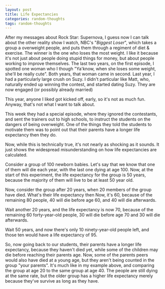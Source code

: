 ```yaml
---
layout: post
title: Life Expectancies
categories: random-thoughts
tags: random-thoughts
---
```


  
<p>After my messages about Rock Star: Supernova, I guess now I can talk about the other reality show I watch, NBC's "<em>Biggest Loser</em>", which takes a group a overweight people, and puts them through a regiment of diet &amp; exercise.  The winner is the one who loses the most weight. I like it because it's not just about people doing stupid things for money, but about people working to improve themselves.   The last two years, on the first episode, I spotted one woman who I though "Ya'know, when she loses some weight, she'll be really cute".  Both years, that woman came in second.  Last year, I had a particularly large crush on Suzy.  I didn't particular like Matt, who, naturally ended up winning the contest, and started dating Suzy.  They are now engaged (or possibly already married)</p>
<p>This year, anyone I liked got kicked off, early, so it's not as much fun.  Anyway, that's not what I want to talk about.</p>
<p>This week they had a special episode, where they ignored the contestants, and sent the trainers out to high schools, to instruct the students on the dangers of being overweight.  One of the things they told the students to motivate them was to point out that their parents have a longer life expectancy then they do.</p>
<p>Now, while this is technically true, it's not nearly as shocking as it sounds.  It just shows the widespread misunderstanding on how life expectancies are calculated.</p>
<p>Consider a group of 100 newborn babies.  Let's say that we know that one of them will die each year, with the last one dying at age 100.  Now, at the start of this experiment, the life expectancy for the group is 50 years, because the majority of them will live to be at least 50 year old.</p>
<p>Now, consider the group after 20 years, when 20 members of the group have died.  What's their life expectancy then   Now, it's 60, because of the remaining 80 people, 40 will die before age 60, and 40 will die afterwards.</p>
<p>Wait another 20 years, and the life expectancy is now 70, because of the remaining 60  forty-year-old people, 30 will die before age 70 and 30 will die afterwards.</p>
<p>Wait 50 years, and now there's only 10 ninety-year-old people left, and those ten would have a life expectancy of 95.</p>
<p>So, now going back to our students, their parents have a longer life expectancy, because they haven't died yet, while some of the children may die before reaching their parents age.  Now, some of the parents peers would also have died at a young age, but they aren't being counted in the group "your parents".   It's much like in my example above, and comparing the group at age 20 to the same group at age 40.  The people are still dying at the same rate, but the older group has a higher life expectancy merely because they've survive as long as they have.</p>